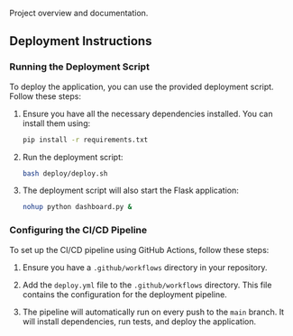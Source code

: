 Project overview and documentation.

## Deployment Instructions

### Running the Deployment Script

To deploy the application, you can use the provided deployment script. Follow these steps:

1. Ensure you have all the necessary dependencies installed. You can install them using:
   ```bash
   pip install -r requirements.txt
   ```

2. Run the deployment script:
   ```bash
   bash deploy/deploy.sh
   ```

3. The deployment script will also start the Flask application:
   ```bash
   nohup python dashboard.py &
   ```

### Configuring the CI/CD Pipeline

To set up the CI/CD pipeline using GitHub Actions, follow these steps:

1. Ensure you have a `.github/workflows` directory in your repository.

2. Add the `deploy.yml` file to the `.github/workflows` directory. This file contains the configuration for the deployment pipeline.

3. The pipeline will automatically run on every push to the `main` branch. It will install dependencies, run tests, and deploy the application.

